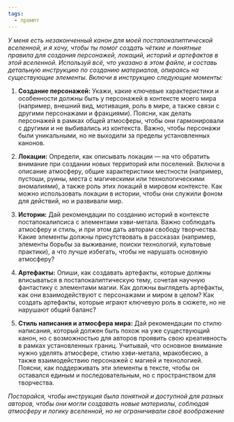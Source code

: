 ```yaml
---
tags:
  - промпт
---
```


_У меня есть незаконченный канон для моей постапокалиптической вселенной, и я хочу, чтобы ты помог создать чёткие и понятные правила для создания персонажей, локаций, историй и артефактов в этой вселенной. Используй всё, что указано в этом файле, и составь детальную инструкцию по созданию материалов, опираясь на существующие элементы. Включи в инструкцию следующие моменты:_

1. **Создание персонажей:** Укажи, какие ключевые характеристики и особенности должны быть у персонажей в контексте моего мира (например, внешний вид, мотивация, роль в мире, а также связи с другими персонажами и фракциями). Поясни, как делать персонажей в рамках общей атмосферы, чтобы они гармонировали с другими и не выбивались из контекста. Важно, чтобы персонажи были уникальными, но не выходили за пределы установленных канонов.
    
2. **Локации:** Определи, как описывать локации — на что обратить внимание при создании новых территорий или поселений. Включи в описание атмосферу, общие характеристики местности (например, пустоши, руины, места с магическими или технологическими аномалиями), а также роль этих локаций в мировом контексте. Как можно использовать локации в истории, чтобы они служили фоном для действий, но и развивали мир.
    
3. **Истории:** Дай рекомендации по созданию историй в контексте постапокалипсиса с элементами хэви-метала. Важно соблюдать атмосферу и стиль, и при этом дать авторам свободу творчества. Какие элементы должны присутствовать в рассказах (например, элементы борьбы за выживание, поиски технологий, культовые практики), а что лучше избегать, чтобы не нарушать основную атмосферу?
    
4. **Артефакты:** Опиши, как создавать артефакты, которые должны вписываться в постапокалиптическую тему, сочетая научную фантастику с элементами магии. Как должны выглядеть артефакты, как они взаимодействуют с персонажами и миром в целом? Как создать артефакты, которые играют ключевую роль в сюжете, но не нарушают общий баланс?
    
5. **Стиль написания и атмосфера мира:** Дай рекомендации по стилю написания, который должен быть похож на уже существующий канон, но с возможностью для авторов проявить свою креативность в рамках установленных границ. Учитывай, что основное внимание нужно уделять атмосфере, стилю хэви-метала, мракобесию, а также взаимодействию персонажей с магией и технологией. Поясни, как поддерживать эти элементы в тексте, чтобы он оставался единым и последовательным, но с пространством для творчества.
    

_Постарайся, чтобы инструкция была понятной и доступной для разных авторов, чтобы они могли создавать новые материалы, соблюдая атмосферу и логику вселенной, но не ограничивали своё воображение_

